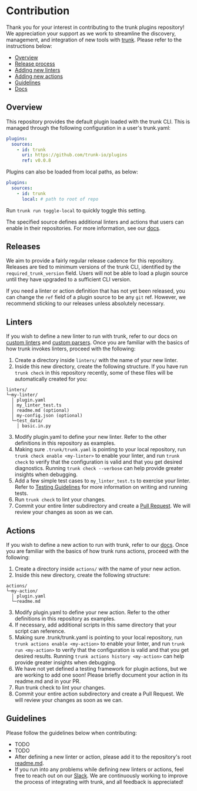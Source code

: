 # Contribution

Thank you for your interest in contributing to the trunk plugins repository! We appreciation your
support as we work to streamline the discovery, management, and integration of new tools with
[trunk](https://docs.trunk.io/docs/what-is-trunk). Please refer to the instructions below:

- [Overview](#overview)
- [Release process](#releases)
- [Adding new linters](#linters)
- [Adding new actions](#actions)
- [Guidelines](#guidelines)
- [Docs](https://docs.trunk.io)

## Overview

This repository provides the default plugin loaded with the trunk CLI. This is managed through the
following configuration in a user's trunk.yaml:

```yaml
plugins:
  sources:
    - id: trunk
      uri: https://github.com/trunk-io/plugins
      ref: v0.0.8
```

Plugins can also be loaded from local paths, as below:

```yaml
plugins:
  sources:
    - id: trunk
      local: # path to root of repo
```

Run `trunk run toggle-local` to quickly toggle this setting.

The specified source defines additional linters and actions that users can enable in their
repositories. For more information, see our [docs](https://docs.trunk.io/docs/plugins).

## Releases

We aim to provide a fairly regular release cadence for this repository. Releases are tied to minimum
versions of the trunk CLI, identified by the `required_trunk_version` field. Users will not be able
to load a plugin source until they have upgraded to a sufficient CLI version.

If you need a linter or action definition that has not yet been released, you can change the `ref`
field of a plugin source to be any `git` ref. However, we recommend sticking to our releases unless
absolutely necessary.

## Linters

If you wish to define a new linter to run with trunk, refer to our docs on
[custom linters](https://docs.trunk.io/docs/check-custom-linters) and
[custom parsers](https://docs.trunk.io/docs/custom-parsers). Once you are familiar with the basics
of how trunk invokes linters, proceed with the following:

1. Create a directory inside `linters/` with the name of your new linter.
2. Inside this new directory, create the following structure. If you have run `trunk check` in this
   repository recently, some of these files will be automatically created for you:

```text
linters/
└─my-linter/
  │ plugin.yaml
  │ my_linter_test.ts
  │ readme.md (optional)
  │ my-config.json (optional)
  └─test_data/
    │ basic.in.py
```

3. Modify plugin.yaml to define your new linter. Refer to the other definitions in this repository
   as examples.
4. Making sure `.trunk/trunk.yaml` is pointing to your local repository, run
   `trunk check enable <my-linter>` to enable your linter, and run `trunk check` to verify that the
   configuration is valid and that you get desired diagnostics. Running `trunk check --verbose` can
   help provide greater insights when debugging.
5. Add a few simple test cases to `my_linter_test.ts` to exercise your linter. Refer to
   [Testing Guidelines](tests/readme.md) for more information on writing and running tests.
6. Run `trunk check` to lint your changes.
7. Commit your entire linter subdirectory and create a
   [Pull Request](https://github.com/trunk-io/plugins/compare). We will review your changes as soon
   as we can.

## Actions

If you wish to define a new action to run with trunk, refer to our
[docs](https://docs.trunk.io/docs/actions). Once you are familiar with the basics of how trunk runs
actions, proceed with the following:

1. Create a directory inside `actions/` with the name of your new action.
2. Inside this new directory, create the following structure:

```text
actions/
└─my-action/
  │ plugin.yaml
  └─readme.md
```

3. Modify plugin.yaml to define your new action. Refer to the other definitions in this repository
   as examples.
4. If necessary, add additional scripts in this same directory that your script can reference.
5. Making sure .trunk/trunk.yaml is pointing to your local repository, run
   `trunk actions enable <my-action>` to enable your linter, and run `trunk run <my-action>` to
   verify that the configuration is valid and that you get desired results. Running
   `trunk actions history <my-action>` can help provide greater insights when debugging.
6. We have not yet defined a testing framework for plugin actions, but we are working to add one
   soon! Please briefly document your action in its readme.md and in your PR.
7. Run trunk check to lint your changes.
8. Commit your entire action subdirectory and create a Pull Request. We will review your changes as
   soon as we can.

## Guidelines

Please follow the guidelines below when contributing:

- TODO
- TODO
- After defining a new linter or action, please add it to the repository's root
  [readme.md](readme.md).
- If you run into any problems while defining new linters or actions, feel free to reach out on our
  [Slack](https://slack.trunk.io/). We are continuously working to improve the process of
  integrating with trunk, and all feedback is appreciated!
